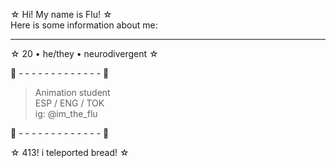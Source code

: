 ☆ Hi! My name is Flu! ☆  
Here is some information about me:
___________________________________

☆ 20 • he/they • neurodivergent ☆  

🐳 - - - - - - - - - - - - - 🐳  
>  Animation student  
>   ESP / ENG / TOK  
>    ig: @im_the_flu

🐳 - - - - - - - - - - - - - 🐳

☆ 413! i teleported bread! ☆
<!---
ImTheFlu/ImTheFlu is a ✨ special ✨ repository because its `README.md` (this file) appears on your GitHub profile.
You can click the Preview link to take a look at your changes.
--->
